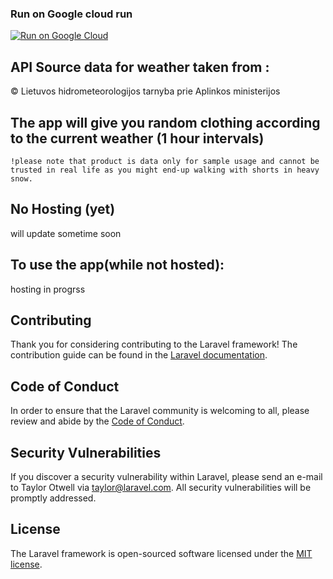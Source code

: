### Run on Google cloud run

[![Run on Google Cloud](https://storage.googleapis.com/cloudrun/button.svg)](https://console.cloud.google.com/cloudshell/editor?shellonly=true&cloudshell_image=gcr.io/cloudrun/button&cloudshell_git_repo=https://github.com/notY0U/meteoapi.git)

## API Source data for weather taken from :

 © Lietuvos hidrometeorologijos tarnyba prie Aplinkos ministerijos

## The app will give you random clothing according to the current weather (1 hour intervals)

    !please note that product is data only for sample usage and cannot be trusted in real life as you might end-up walking with shorts in heavy snow.
    
## No Hosting (yet)

 will update sometime soon
 
## To use the app(while not hosted):

hosting in progrss


## Contributing

Thank you for considering contributing to the Laravel framework! The contribution guide can be found in the [Laravel documentation](https://laravel.com/docs/contributions).

## Code of Conduct

In order to ensure that the Laravel community is welcoming to all, please review and abide by the [Code of Conduct](https://laravel.com/docs/contributions#code-of-conduct).

## Security Vulnerabilities

If you discover a security vulnerability within Laravel, please send an e-mail to Taylor Otwell via [taylor@laravel.com](mailto:taylor@laravel.com). All security vulnerabilities will be promptly addressed.

## License

The Laravel framework is open-sourced software licensed under the [MIT license](https://opensource.org/licenses/MIT).
